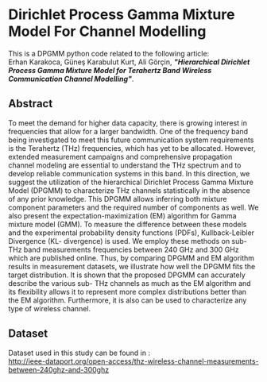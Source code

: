 # Dirichlet Process Gamma Mixture Model For Channel Modelling
This is a DPGMM python code related to the following article: \
Erhan Karakoca, Güneş Karabulut Kurt, Ali Görçin, ***"Hierarchical Dirichlet Process Gamma Mixture
Model for Terahertz Band Wireless Communication
Channel Modelling"***. 

## Abstract
To meet the demand for higher data capacity,
there is growing interest in frequencies that allow for a larger
bandwidth. One of the frequency band being investigated to
meet this future communication system requirements is the
Terahertz (THz) frequencies, which has yet to be allocated.
However, extended measurement campaigns and comprehensive
propagation channel modeling are essential to understand the
THz spectrum and to develop reliable communication systems
in this band. In this direction, we suggest the utilization of the
hierarchical Dirichlet Process Gamma Mixture Model (DPGMM)
to characterize THz channels statistically in the absence of any
prior knowledge. This DPGMM allows inferring both mixture
component parameters and the required number of components
as well. We also present the expectation-maximization (EM)
algorithm for Gamma mixture model (GMM). To measure the
difference between these models and the experimental probability
density functions (PDFs), Kullback-Leibler Divergence (KL-
divergence) is used. We employ these methods on sub-THz band
measurements frequencies between 240 GHz and 300 GHz which
are published online. Thus, by comparing DPGMM and EM
algorithm results in measurement datasets, we illustrate how
well the DPGMM fits the target distribution. It is shown that
the proposed DPGMM can accurately describe the various sub-
THz channels as much as the EM algorithm and its flexibility
allows it to represent more complex distributions better than the
EM algorithm. Furthermore, it is also can be used to characterize
any type of wireless channel.

## Dataset 
Dataset used in this study can be found in : \
 http://ieee-dataport.org/open-access/thz-wireless-channel-measurements-between-240ghz-and-300ghz
